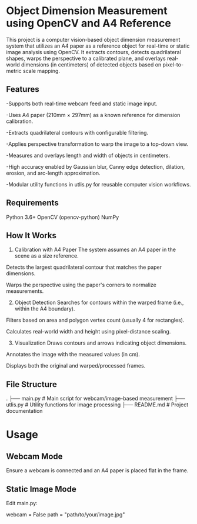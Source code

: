 # Object Dimension Measurement using OpenCV and A4 Reference
This project is a computer vision-based object dimension measurement system that utilizes an A4 paper as a reference object for real-time or static image analysis using OpenCV. It extracts contours, detects quadrilateral shapes, warps the perspective to a calibrated plane, and overlays real-world dimensions (in centimeters) of detected objects based on pixel-to-metric scale mapping.

## Features
-Supports both real-time webcam feed and static image input.

-Uses A4 paper (210mm × 297mm) as a known reference for dimension calibration.

-Extracts quadrilateral contours with configurable filtering.

-Applies perspective transformation to warp the image to a top-down view.

-Measures and overlays length and width of objects in centimeters.

-High accuracy enabled by Gaussian blur, Canny edge detection, dilation, erosion, and arc-length approximation.

-Modular utility functions in utlis.py for reusable computer vision workflows.

## Requirements
Python 3.6+
OpenCV (opencv-python)
NumPy

## How It Works
1. Calibration with A4 Paper
The system assumes an A4 paper in the scene as a size reference.

Detects the largest quadrilateral contour that matches the paper dimensions.

Warps the perspective using the paper's corners to normalize measurements.

2. Object Detection
Searches for contours within the warped frame (i.e., within the A4 boundary).

Filters based on area and polygon vertex count (usually 4 for rectangles).

Calculates real-world width and height using pixel-distance scaling.

3. Visualization
Draws contours and arrows indicating object dimensions.

Annotates the image with the measured values (in cm).

Displays both the original and warped/processed frames.

## File Structure
.
├── main.py              # Main script for webcam/image-based measurement
├── utlis.py             # Utility functions for image processing
├── README.md            # Project documentation

# Usage
## Webcam Mode
Ensure a webcam is connected and an A4 paper is placed flat in the frame.
## Static Image Mode
Edit main.py:

webcam = False
path = "path/to/your/image.jpg"
